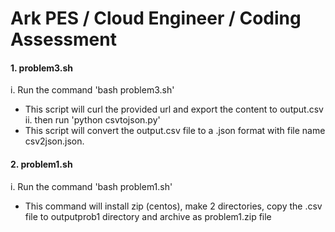 # Ark PES / Cloud Engineer / Coding Assessment

#### 1. problem3.sh
i. Run the command 'bash problem3.sh'
- This script will curl the provided url and export the content to output.csv
ii. then run 'python csvtojson.py'
- This script will convert the output.csv file to a .json format with file name csv2json.json.

#### 2. problem1.sh
i. Run the command 'bash problem1.sh'
- This command will install zip (centos), make 2 directories, copy the .csv file to outputprob1 directory and archive as problem1.zip file

